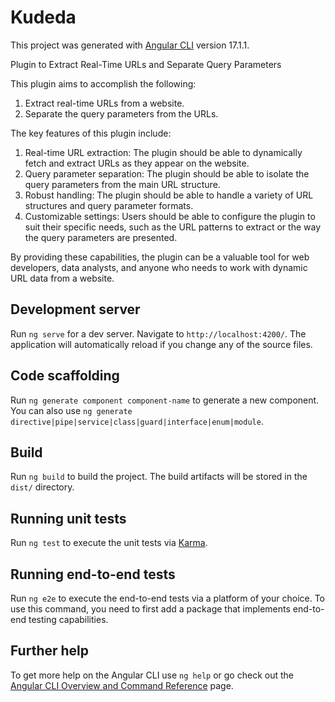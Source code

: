 # Kudeda

This project was generated with [Angular CLI](https://github.com/angular/angular-cli) version 17.1.1.


Plugin to Extract Real-Time URLs and Separate Query Parameters

This plugin aims to accomplish the following:

1. Extract real-time URLs from a website.
2. Separate the query parameters from the URLs.


The key features of this plugin include:

1. Real-time URL extraction: The plugin should be able to dynamically fetch and extract URLs as they appear on the website.
2. Query parameter separation: The plugin should be able to isolate the query parameters from the main URL structure.
3. Robust handling: The plugin should be able to handle a variety of URL structures and query parameter formats.
4. Customizable settings: Users should be able to configure the plugin to suit their specific needs, such as the URL patterns to extract or the way the query parameters are presented.

By providing these capabilities, the plugin can be a valuable tool for web developers, data analysts, and anyone who needs to work with dynamic URL data from a website.

## Development server

Run `ng serve` for a dev server. Navigate to `http://localhost:4200/`. The application will automatically reload if you change any of the source files.

## Code scaffolding

Run `ng generate component component-name` to generate a new component. You can also use `ng generate directive|pipe|service|class|guard|interface|enum|module`.

## Build

Run `ng build` to build the project. The build artifacts will be stored in the `dist/` directory.

## Running unit tests

Run `ng test` to execute the unit tests via [Karma](https://karma-runner.github.io).

## Running end-to-end tests

Run `ng e2e` to execute the end-to-end tests via a platform of your choice. To use this command, you need to first add a package that implements end-to-end testing capabilities.

## Further help

To get more help on the Angular CLI use `ng help` or go check out the [Angular CLI Overview and Command Reference](https://angular.io/cli) page.

